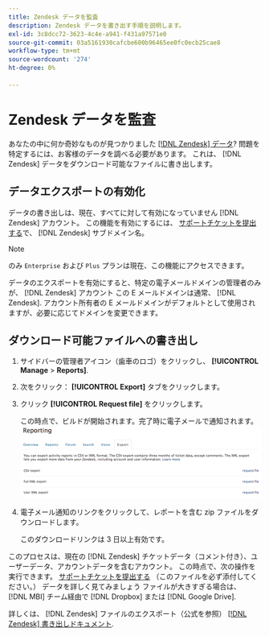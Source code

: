 ```yaml
---
title: Zendesk データを監査
description: Zendesk データを書き出す手順を説明します。
exl-id: 3c8dcc72-3623-4c4e-a941-f431a97571e0
source-git-commit: 03a5161930cafcbe600b96465ee0fc0ecb25cae8
workflow-type: tm+mt
source-wordcount: '274'
ht-degree: 0%

---
```


# Zendesk データを監査

あなたの中に何か奇妙なものが見つかりました [[!DNL Zendesk] データ](../integrations/exp-zendesk-data.md)? 問題を特定するには、お客様のデータを調べる必要があります。 これは、 [!DNL Zendesk] データをダウンロード可能なファイルに書き出します。

## データエクスポートの有効化

データの書き出しは、現在、すべてに対して有効になっていません [!DNL Zendesk] アカウント。 この機能を有効にするには、 [サポートチケットを提出する](../../../guide-overview.md)で、 [!DNL Zendesk] サブドメイン名。

>[!NOTE]
>
>のみ `Enterprise` および `Plus` プランは現在、この機能にアクセスできます。

データのエクスポートを有効にすると、特定の電子メールドメインの管理者のみが、 [!DNL Zendesk] アカウント この E メールドメインは通常、 [!DNL Zendesk]. アカウント所有者の E メールドメインがデフォルトとして使用されますが、必要に応じてドメインを変更できます。

## ダウンロード可能ファイルへの書き出し

1. サイドバーの管理者アイコン（歯車のロゴ）をクリックし、 **[!UICONTROL Manage** > **Reports]**.
1. 次をクリック： **[!UICONTROL Export]** タブをクリックします。
1. クリック **[!UICONTROL Request file]** をクリックします。

   この時点で、ビルドが開始されます。完了時に電子メールで通知されます。
   ![reports_export_new.png](../../../assets/reports_export_new.png)

1. 電子メール通知のリンクをクリックして、レポートを含む zip ファイルをダウンロードします。

   このダウンロードリンクは 3 日以上有効です。

このプロセスは、現在の [!DNL Zendesk] チケットデータ（コメント付き）、ユーザーデータ、アカウントデータを含むアカウント。 この時点で、次の操作を実行できます。 [サポートチケットを提出する](../../../guide-overview.md) （このファイルを必ず添付してください。） データを詳しく見てみましょう ファイルが大きすぎる場合は、 [!DNL MBI] チーム経由で [!DNL Dropbox] または [!DNL Google Drive].

詳しくは、 [!DNL Zendesk] ファイルのエクスポート（公式を参照） [[!DNL Zendesk] 書き出しドキュメント](https://support.zendesk.com/entries/23002207-Exporting-data-to-a-CSV-or-XML-file-Plus-and-Enterprise-).
